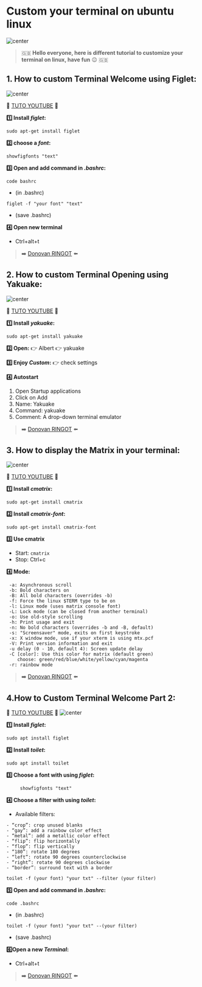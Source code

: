 # Custom your terminal on ubuntu linux

![center](https://yt3.ggpht.com/ikEnzTf7Z7VDwidr1qoUiGVASFordTjPJi3WaPYR-aA4aC2m12yWakI8nIlROAKBk9ovtle-=w2560-fcrop64=1,00005a57ffffa5a8-k-c0xffffffff-no-nd-rj "Blacktr@ce")

> :uk: **Hello everyone, here is different tutorial to customize your terminal on linux, have fun** :wink: :uk:

## 1. How to custom Terminal Welcome using Figlet:

![center](https://i.ytimg.com/vi/yz6n8TJgvLk/hqdefault.jpg?sqp=-oaymwEjCPYBEIoBSFryq4qpAxUIARUAAAAAGAElAADIQj0AgKJDeAE=&rs=AOn4CLD1Sc_i5v9XhlNKxmNMSJ7BpNVoyw "How to custom Terminal Welcome")

:movie_camera: [TUTO YOUTUBE](https://www.youtube.com/watch?v=yz6n8TJgvLk&t=54s) :movie_camera: 
 
**:one: Install *figlet*:**
```
sudo apt-get install figlet
```
**:two: choose a *font*:**
```
showfigfonts "text"
```

**:three: Open and add command in *.bashrc*:**
```
code bashrc
```
- (in .bashrc)
```
figlet -f "your font" "text"
```
- (save .bashrc)

**:four: Open new terminal**
* Ctrl+alt+t

> :arrow_right: [Donovan RINGOT](https://github.com/DRINGOT) :arrow_left:

## 2. How to custom Terminal Opening using Yakuake:   

![center](https://i.ytimg.com/vi/NDeWaaZMj3s/hqdefault.jpg?sqp=-oaymwEjCPYBEIoBSFryq4qpAxUIARUAAAAAGAElAADIQj0AgKJDeAE=&rs=AOn4CLCgDg3H_NWyXI0tOfMOFex-33b6gQ "How to custom Terminal Opening")

:movie_camera: [TUTO YOUTUBE](https://www.youtube.com/watch?v=NDeWaaZMj3s) :movie_camera: 
 
**:one: Install *yakuake*:**
```
sudo apt-get install yakuake
```

**:two: Open:**
:point_right: Albert :point_right: yakuake
     
**:three: Enjoy *Custom*:**
:point_right: check settings     

**:four: Autostart**

1. Open Startup applications
2. Click on Add
3. Name: Yakuake
4. Command: yakuake
5. Comment: A drop-down terminal emulator 

> :arrow_right: [Donovan RINGOT](https://github.com/DRINGOT) :arrow_left:

## 3. How to display the Matrix in your terminal:

![center](https://i.ytimg.com/vi/O0-0j1BD2qE/hqdefault.jpg?sqp=-oaymwEjCPYBEIoBSFryq4qpAxUIARUAAAAAGAElAADIQj0AgKJDeAE=&rs=AOn4CLAio-xObSQ959EF8ipBHM-I5Cw3gg "How to display the Matrix in your terminal")

:movie_camera: [TUTO YOUTUBE](https://youtu.be/O0-0j1BD2qE) :movie_camera: 

**:one: Install *cmatrix*:**
```
sudo apt-get install cmatrix
```

**:two: Install *cmatrix-font*:**
```
sudo apt-get install cmatrix-font
```
  
**:three: Use cmatrix**
* Start: `cmatrix`
* Stop: Ctrl+c
      
**:four: Mode:**
```
 -a: Asynchronous scroll
 -b: Bold characters on
 -B: All bold characters (overrides -b)
 -f: Force the linux $TERM type to be on
 -l: Linux mode (uses matrix console font)
 -L: Lock mode (can be closed from another terminal)
 -o: Use old-style scrolling
 -h: Print usage and exit
 -n: No bold characters (overrides -b and -B, default)
 -s: "Screensaver" mode, exits on first keystroke
 -x: X window mode, use if your xterm is using mtx.pcf
 -V: Print version information and exit
 -u delay (0 - 10, default 4): Screen update delay
 -C [color]: Use this color for matrix (default green)
    choose: green/red/blue/white/yellow/cyan/magenta
 -r: rainbow mode
```

> :arrow_right: [Donovan RINGOT](https://github.com/DRINGOT) :arrow_left:

## 4.How to Custom Terminal Welcome Part 2:
:movie_camera: [TUTO YOUTUBE](https://www.youtube.com/watch?v=UJd5MldawBo) :movie_camera: 
![center](https://i.ytimg.com/vi/UJd5MldawBo/hqdefault.jpg?sqp=-oaymwEjCPYBEIoBSFryq4qpAxUIARUAAAAAGAElAADIQj0AgKJDeAE=&rs=AOn4CLBktmCZjKvbdFVURsDe7KSjO4RKAA "How to Custom Terminal Welcome Part 2")

**:one: Install *figlet*:**
```
sudo apt install figlet
```

**:two: Install *toilet*:**
``` 
sudo apt install toilet
```

**:three: Choose a font with using *figlet*:**
```
     showfigfonts "text"
```

**:four: Choose a filter with using *toilet*:**

* Available filters:
```
- “crop”: crop unused blanks
- “gay”: add a rainbow color effect
- “metal”: add a metallic color effect
- “flip”: flip horizontally
- “flop”: flip vertically
- “180”: rotate 180 degrees
- “left”: rotate 90 degrees counterclockwise 
- “right”: rotate 90 degrees clockwise
- “border”: surround text with a border
```

```
toilet -f (your font) "your txt" --filter (your filter)
```

**:five: Open and add command in *.bashrc*:**
``` 
code .bashrc
```
- (in .bashrc)
```
toilet -f (your font) "your txt" --(your filter)
```
- (save .bashrc)

**:six:Open a new *Terminal*:**
* Ctrl+alt+t


> :arrow_right: [Donovan RINGOT](https://github.com/DRINGOT) :arrow_left:
